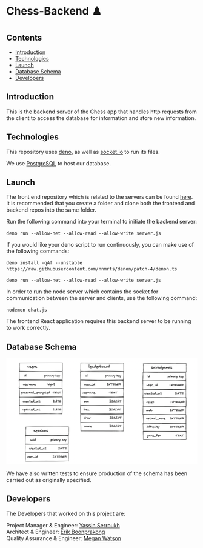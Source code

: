 # Chess-Backend ♟️

## Contents

- [Introduction](#introduction)
- [Technologies](#technologies)
- [Launch](#launch)
- [Database Schema](#database-schema)
- [Developers](#developers)

## Introduction

This is the backend server of the Chess app that handles http requests from the client to access the database for information and store new information.

## Technologies

This repository uses [deno](https://deno.land/manual/getting_started/installation), as well as [socket.io](https://socket.io/docs/v4/) to run its files.

We use [PostgreSQL](https://www.postgresql.org/) to host our database.

## Launch

The front end repository which is related to the servers can be found [here](https://github.com/ErikBoonprakong/chess-frontend). It is recommended that you create a folder and clone both the frontend and backend repos into the same folder.

Run the following command into your terminal to initiate the backend server:

```
deno run --allow-net --allow-read --allow-write server.js
```

If you would like your deno script to run continuously, you can make use of the following commands:

```
deno install -qAf --unstable https://raw.githubusercontent.com/nnmrts/denon/patch-4/denon.ts
```

```
deno run --allow-net --allow-read --allow-write server.js
```

In order to run the node server which contains the socket for communication between the server and clients, use the following command:

```
nodemon chat.js
```

The frontend React application requires this backend server to be running to work correctly.

## Database Schema

![Users Database](./assets/schema.png)

We have also written tests to ensure production of the schema has been carried out as originally specified.

## Developers

The Developers that worked on this project are:

Project Manager & Engineer: [Yassin Serroukh](https://github.com/yassinserroukh)<br/>
Architect & Engineer: [Erik Boonprakong](https://github.com/ErikBoonprakong)<br/>
Quality Assurance & Engineer: [Megan Watson](https://github.com/megwat)<br/>

